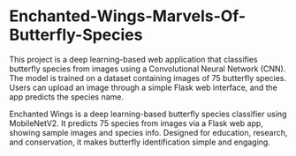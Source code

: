 # Enchanted-Wings-Marvels-Of-Butterfly-Species
This project is a deep learning-based web application that classifies butterfly species from images using a Convolutional Neural Network (CNN). The model is trained on a dataset containing images of 75 butterfly species. Users can upload an image through a simple Flask web interface, and the app predicts the species name.

Enchanted Wings is a deep learning-based butterfly species classifier using MobileNetV2. It predicts 75 species from images via a Flask web app, showing sample images and species info. Designed for education, research, and conservation, it makes butterfly identification simple and engaging.
